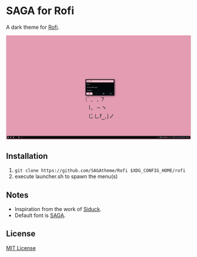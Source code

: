 # SAGA for Rofi

A dark theme for [Rofi](https://github.com/davatorium/rofi).

![Screenshot](./screenshot.png) </br>

## Installation
1. ```git clone https://github.com/SAGAtheme/Rofi $XDG_CONFIG_HOME/rofi```
2. execute launcher.sh to spawn the menu(s) </br>

## Notes
- Inspiration from the work of [Siduck](https://github.com/siduck/). 
- Default font is [SAGA](https://github.com/SAGAtheme/sagafont). </br>
## License

[MIT License](./LICENSE)



